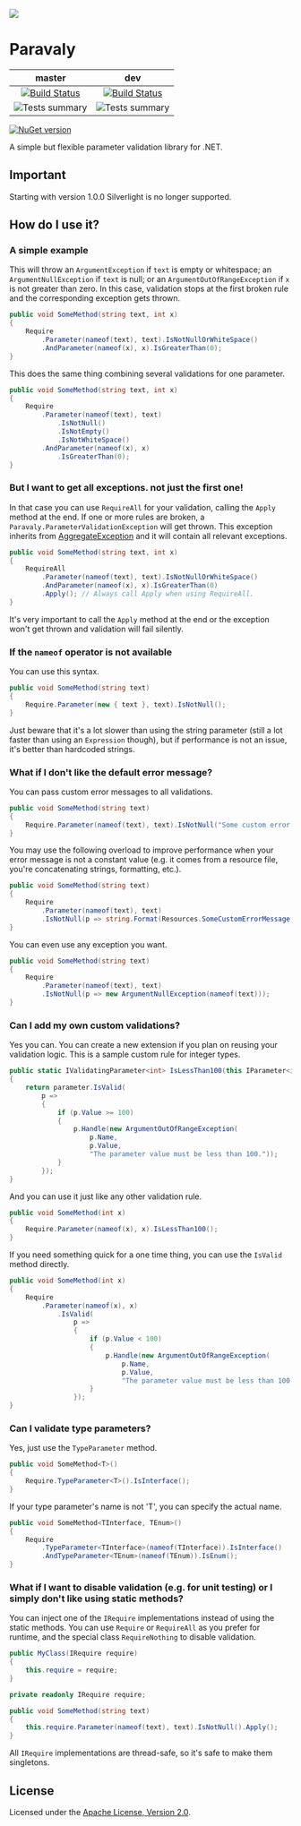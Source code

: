 ![](https://raw.github.com/jlbarreda/Paravaly/master/ParavalyIcon.png)
# Paravaly

|master|dev|
|:----:|:-:|
|[![Build Status](https://dev.azure.com/jlbg/Paravaly/_apis/build/status/jlbarreda.Paravaly?branchName=master)](https://dev.azure.com/jlbg/Paravaly/_build/latest?definitionId=2?branchName=master)|[![Build Status](https://dev.azure.com/jlbg/Paravaly/_apis/build/status/jlbarreda.Paravaly?branchName=master)](https://dev.azure.com/jlbg/Paravaly/_build/latest?definitionId=2?branchName=Dev)|
|![Tests summary](https://img.shields.io/azure-devops/tests/jlbg/paravaly/2/master.svg?logo=azure-devops&style=plastic)|![Tests summary](https://img.shields.io/azure-devops/tests/jlbg/paravaly/2/Dev.svg?logo=azure-devops&style=plastic)|

[![NuGet version](https://badge.fury.io/nu/Paravaly.svg)](https://www.nuget.org/packages/Paravaly)

A simple but flexible parameter validation library for .NET.

## Important
Starting with version 1.0.0 Silverlight is no longer supported.
## How do I use it?
### A simple example
This will throw an `ArgumentException` if `text` is empty or whitespace; an `ArgumentNullException` if
`text` is null; or an `ArgumentOutOfRangeException` if `x` is not greater than zero. In this case,
validation stops at the first broken rule and the corresponding exception gets thrown.
```csharp
public void SomeMethod(string text, int x)
{
    Require
        .Parameter(nameof(text), text).IsNotNullOrWhiteSpace()
        .AndParameter(nameof(x), x).IsGreaterThan(0);
}
```
This does the same thing combining several validations for one parameter.
```csharp
public void SomeMethod(string text, int x)
{
    Require
        .Parameter(nameof(text), text)
            .IsNotNull()
            .IsNotEmpty()
            .IsNotWhiteSpace()
        .AndParameter(nameof(x), x)
            .IsGreaterThan(0);
}
```

### But I want to get all exceptions. not just the first one!
In that case you can use `RequireAll` for your validation, calling the `Apply` method at the end.
If one or more rules are broken, a `Paravaly.ParameterValidationException` will get thrown. This
exception inherits from  [AggregateException](https://msdn.microsoft.com/en-us/library/system.aggregateexception.aspx)
and it will contain all relevant exceptions.
```csharp
public void SomeMethod(string text, int x)
{
    RequireAll
        .Parameter(nameof(text), text).IsNotNullOrWhiteSpace()
        .AndParameter(nameof(x), x).IsGreaterThan(0)
        .Apply(); // Always call Apply when using RequireAll.
}
```
It's very important to call the `Apply` method at the end or the exception won't get thrown and validation
will fail silently.

### If the `nameof` operator is not available
You can use this syntax.
```csharp
public void SomeMethod(string text)
{
    Require.Parameter(new { text }, text).IsNotNull();
}
```
Just beware that it's a lot slower than using the string parameter (still a lot faster than using an
`Expression` though), but if performance is not an issue, it's better than hardcoded strings.

### What if I don't like the default error message?
You can pass custom error messages to all validations.
```csharp
public void SomeMethod(string text)
{
    Require.Parameter(nameof(text), text).IsNotNull("Some custom error message.");
}
```
You may use the following overload to improve performance when your error message is not a constant
value (e.g. it comes from a resource file, you're concatenating strings, formatting, etc.).
```csharp
public void SomeMethod(string text)
{
    Require
        .Parameter(nameof(text), text)
        .IsNotNull(p => string.Format(Resources.SomeCustomErrorMessage, p.Name, p.Value));
}
```
You can even use any exception you want.
```csharp
public void SomeMethod(string text)
{
    Require
        .Parameter(nameof(text), text)
        .IsNotNull(p => new ArgumentNullException(nameof(text)));
}
```
### Can I add my own custom validations?
Yes you can. You can create a new extension if you plan on reusing your validation logic. This is
a sample custom rule for integer types.
```csharp
public static IValidatingParameter<int> IsLessThan100(this IParameter<int> parameter)
{
    return parameter.IsValid(
        p =>
        {
            if (p.Value >= 100)
            {
                p.Handle(new ArgumentOutOfRangeException(
                    p.Name,
                    p.Value,
                    "The parameter value must be less than 100."));
            }
        });
}
```
And you can use it just like any other validation rule.
```csharp
public void SomeMethod(int x)
{
    Require.Parameter(nameof(x), x).IsLessThan100();
}
```
If you need something quick for a one time thing, you can use the `IsValid` method directly.
```csharp
public void SomeMethod(int x)
{
    Require
        .Parameter(nameof(x), x)
            .IsValid(
                p =>
                {
                    if (p.Value < 100)
                    {
                        p.Handle(new ArgumentOutOfRangeException(
                            p.Name,
                            p.Value,
                            "The parameter value must be less than 100."));
                    }
                });
}
```

### Can I validate type parameters?
Yes, just use the `TypeParameter` method.
```csharp
public void SomeMethod<T>()
{
    Require.TypeParameter<T>().IsInterface();
}
```
If your type parameter's name is not 'T', you can specify the actual name.
```csharp
public void SomeMethod<TInterface, TEnum>()
{
    Require
        .TypeParameter<TInterface>(nameof(TInterface)).IsInterface()
        .AndTypeParameter<TEnum>(nameof(TEnum)).IsEnum();
}
```

### What if I want to disable validation (e.g. for unit testing) or I simply don't like using static methods?
You can inject one of the `IRequire` implementations instead of using the static methods. You can use
`Require` or `RequireAll` as you prefer for runtime, and the special class `RequireNothing` to disable validation.
```csharp
public MyClass(IRequire require)
{
    this.require = require;
}

private readonly IRequire require;

public void SomeMethod(string text)
{
	this.require.Parameter(nameof(text), text).IsNotNull().Apply();
}
```
All `IRequire` implementations are thread-safe, so it's safe to make them singletons.

## License
Licensed under the [Apache License, Version 2.0](https://opensource.org/licenses/Apache-2.0).

